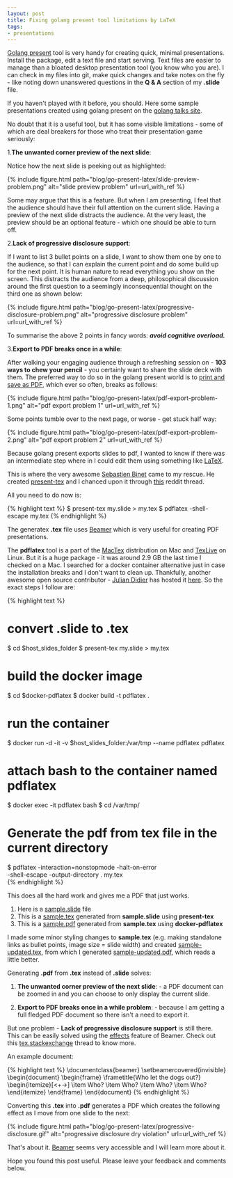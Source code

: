 ```yaml
---
layout: post
title: Fixing golang present tool limitations by LaTeX
tags:
- presentations
---
```


[Golang present](https://godoc.org/golang.org/x/tools/present) tool is very
handy for creating quick, minimal presentations. Install the package, edit a text
file and start serving. Text files are easier to manage than a bloated
desktop presentation tool (you know who you are). I can check in my files into git,
make quick changes and take notes on the fly - like noting down unanswered questions
in the **Q & A** section of my **.slide** file.

If you haven't played with it before, you should. Here some sample presentations
created using golang present on the [golang talks site](https://talks.golang.org/).

No doubt that it is a useful tool, but it has some visible limitations - some of which
are deal breakers for those who treat their presentation game seriously:

1.**The unwanted corner preview of the next slide**:

Notice how the next slide is peeking out as highlighted:

<div class='pull-left' style="border: 0px solid black;">
{% include figure.html path="blog/go-present-latex/slide-preview-problem.png" alt="slide preview problem" url=url_with_ref %}
</div>

Some may argue that this is a feature. But when I am presenting, I feel that the
audience should have their full attention on the current slide. Having a preview
of the next slide distracts the audience. At the very least, the preview should be an
optional feature - which one should be able to turn off.

2.**Lack of progressive disclosure support**:

If I want to list 3 bullet points on a slide, I want to show them one by one to
the audience, so that I can explain the current point and do some build up for
the next point. It is human nature to read everything you show on the screen.
This distracts the audience from a deep, philosophical discussion around the first
question to a seemingly inconsequential thought on the third one as shown below: <br/>

<div class='pull-left' style="border: 0px so  lid black;">
{% include figure.html path="blog/go-present-latex/progressive-disclosure-problem.png" alt="progressive disclosure problem" url=url_with_ref %}
</div>

To summarise the above 2 points in fancy words: <b><i>avoid cognitive overload.</i></b>

3.**Export to PDF breaks once in a while**:

After walking your engaging audience through a refreshing session on - **103 ways to
chew your pencil** - you certainly want to share the slide deck with them. The preferred
way to do so in the golang present world is to [print and save as PDF](http://grokbase.com/t/gg/golang-nuts/13969znx74/go-nuts-present-slides-to-pdf),
which ever so often, breaks as follows:<br/>

<div class='pull-left' style="border: 0px so  lid black;">
{% include figure.html path="blog/go-present-latex/pdf-export-problem-1.png" alt="pdf export problem 1" url=url_with_ref %}
</div>

Some points tumble over to the next page, or worse - get stuck half way:<br/>

<div class='pull-left' style="border: 0px so  lid black;">
{% include figure.html path="blog/go-present-latex/pdf-export-problem-2.png" alt="pdf export problem 2" url=url_with_ref %}
</div>

Because golang present exports slides to pdf, I wanted to know if there was an
intermediate step where in I could edit them using something like [LaTeX](https://www.latex-project.org/).

This is where the very awesome [Sebastien Binet](https://github.com/sbinet) came
to my rescue. He created [present-tex](https://github.com/sbinet/present-tex) and
I chanced upon it through [this](https://www.reddit.com/r/golang/comments/3wrbng/presenttex_a_present_slide_to_latexbeamer/)
reddit thread.

All you need to do now is:

{% highlight text %}
$ present-tex my.slide > my.tex
$ pdflatex -shell-escape my.tex
{% endhighlight %}

The generatex **.tex** file uses [Beamer](https://www.sharelatex.com/learn/Beamer) which is
very useful for creating PDF presentations.

The **pdflatex** tool is a part of the [MacTex](http://www.tug.org/mactex/) distribution on
Mac and [TexLive](http://www.tug.org/texlive/) on Linux. But it is a huge package - it was around
2.9 GB the last time I checked on a Mac. I searched for a docker container alternative just
in case the installation breaks and I don't want to clean up. Thankfully, another awesome
open source contributor - [Julian Didier](https://github.com/theredfish/docker-pdflatex) has
hosted it [here](https://github.com/theredfish/docker-pdflatex). So the exact steps I follow
are:

{% highlight text %}
# convert .slide to .tex
$ cd $host_slides_folder
$ present-tex my.slide > my.tex

# build the docker image
$ cd $docker-pdflatex
$ docker build -t pdflatex .

# run the container
$ docker run -d -it -v $host_slides_folder:/var/tmp --name pdflatex pdflatex

# attach bash to the container named pdflatex
$ docker exec -it pdflatex bash
$ cd /var/tmp/

# Generate the pdf from tex file in the current directory
$ pdflatex -interaction=nonstopmode -halt-on-error \
-shell-escape -output-directory  . my.tex  
{% endhighlight %}

This does all the hard work and gives me a PDF that just works.

1. Here is a [sample.slide](https://gist.github.com/saurabh-hirani/e03685b47620ef0536e3324fb34c2e61) file
2. This is a [sample.tex](https://gist.github.com/saurabh-hirani/b21f209b53fd92e6f2516f5465983af5) generated from **sample.slide** using **present-tex**
3. This is a [sample.pdf](https://github.com/saurabh-hirani/sample-uploads/blob/master/go-present-latex-post/sample.pdf) generated from **sample.tex** using **docker-pdflatex**

I made some minor styling changes to **sample.tex** (e.g. making standalone links as bullet points, image size = slide width) and created [sample-updated.tex](https://gist.github.com/saurabh-hirani/19bfb4d4f825d2423e6af2869588a105), from which I generated [sample-updated.pdf](https://github.com/saurabh-hirani/sample-uploads/blob/master/go-present-latex-post/sample-updated.pdf), which reads
a little better.

Generating **.pdf** from **.tex** instead of **.slide** solves:

1. **The unwanted corner preview of the next slide**: - a PDF document can be
   zoomed in and you can choose to only display the current slide.

2. **Export to PDF breaks once in a while problem**: - because I am getting a full fledged
  PDF document so there isn't a need to export it.

But one problem - **Lack of progressive disclosure support** is still there. This
can be easily solved using the [effects](https://www.sharelatex.com/learn/Beamer#Adding_effects_to_a_presentation)
feature of Beamer. Check out this [tex.stackexchange](https://tex.stackexchange.com/questions/26987/show-a-frame-step-by-step)
thread to know more.

An example document:

{% highlight text %}
\documentclass{beamer}
\setbeamercovered{invisible}
\begin{document}
  \begin{frame}
    \frametitle{Who let the dogs out?}
    \begin{itemize}[<+->]
        \item Who?
        \item Who?
        \item Who?
        \item Who?
    \end{itemize}
  \end{frame}
\end{document}
{% endhighlight %}

Converting this **.tex** into **.pdf** generates a PDF which creates the following effect as I
move from one slide to the next:

{% include figure.html path="blog/go-present-latex/progressive-disclosure.gif" alt="progressive disclosure dry violation" url=url_with_ref %}

That's about it. [Beamer](https://www.sharelatex.com/learn/Beamer) seems very accessible and I will
learn more about it.

Hope you found this post useful. Please leave your feedback and comments below.
